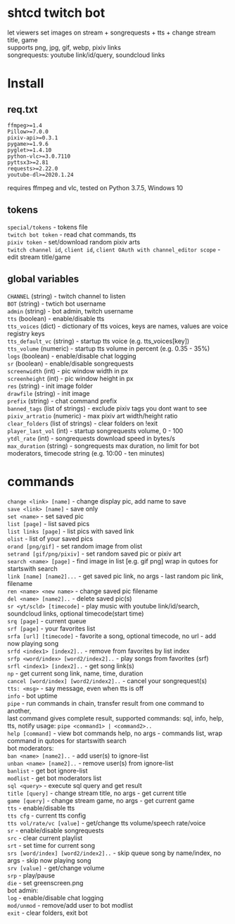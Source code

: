 # shtcd twitch bot
  
let viewers set images on stream + songrequests + tts + change stream title, game  
supports png, jpg, gif, webp, pixiv links  
songrequests: youtube link/id/query, soundcloud links  

# Install

## req.txt

```
ffmpeg>=1.4
Pillow>=7.0.0
pixiv-api>=0.3.1
pygame>=1.9.6
pyglet>=1.4.10
python-vlc>=3.0.7110
pyttsx3>=2.81
requests>=2.22.0
youtube-dl>=2020.1.24
```

requires ffmpeg and vlc, tested on Python 3.7.5, Windows 10

## tokens
`special/tokens` - tokens file  
`twitch bot token` - read chat commands, tts  
`pixiv token` - set/download random pixiv arts  
`twitch channel id`, `client id`, `client OAuth with channel_editor scope` - edit stream title/game  

## global variables

`CHANNEL` (string) - twitch channel to listen  
`BOT` (string) - twtich bot username  
`admin` (string) - bot admin, twitch username  
`tts` (boolean) - enable/disable tts  
`tts_voices` (dict) - dictionary of tts voices, keys are names, values are voice registry keys  
`tts_default_vc` (string) - startup tts voice (e.g. tts_voices[key])  
`tts_volume` (numeric) - startup tts volume in percent (e.g. 0.35 - 35%)  
`logs` (boolean) - enable/disable chat logging  
`sr` (boolean) - enable/disable songrequests  
`screenwidth` (int) - pic window width in px  
`screenheight` (int) - pic window height in px  
`res` (string) - init image folder  
`drawfile` (string) - init image  
`prefix` (string) - chat command prefix  
`banned_tags` (list of strings) - exclude pixiv tags you dont want to see  
`pixiv_artratio` (numeric) - max pixiv art width/height ratio  
`clear_folders` (list of strings) - clear folders on !exit  
`player_last_vol` (int) - startup songrequests volume, 0 - 100  
`ytdl_rate` (int) - songrequests download speed in bytes/s  
`max_duration` (string) - songrequests max duration, no limit for bot moderators, timecode string (e.g. 10:00 - ten minutes)  

# commands

`change <link> [name]` - change display pic, add name to save  
`save <link> [name]` - save only  
`set <name>` - set saved pic  
`list [page]` - list saved pics  
`list links [page]` - list pics with saved link  
`olist` - list of your saved pics  
`orand [png/gif]` - set random image from olist  
`setrand [gif/png/pixiv]` - set random saved pic or pixiv art  
`search <name> [page]` - find image in list [e.g. gif png] wrap in qutoes for startswith search  
`link [name] [name2]...` - get saved pic link, no args - last random pic link, filename  
`ren <name> <new name>` - change saved pic filename  
`del <name> [name2]..` - delete saved pic(s)  
`sr <yt/scld> [timecode]` - play music with youtube link/id/search, soundcloud links, optional timecode(start time)  
`srq [page]` - current queue  
`srf [page]` - your favorites list  
`srfa [url] [timecode]` - favorite a song, optional timecode, no url - add now playing song  
`srfd <index1> [index2]..` - remove from favorites by list index  
`srfp <word/index> [word2/index2]..` - play songs from favorites (srf)  
`srfl <index1> [index2]..` - get song link(s)  
`np` - get current song link, name, time, duration  
`cancel [word/index] [word2/index2]..` - cancel your songrequest(s)  
`tts: <msg>` - say message, even when tts is off  
`info` - bot uptime  
`pipe` - run commands in chain, transfer result from one command to another,  
last command gives complete result, supported commands: sql, info, help, tts, notify usage: `pipe <command1> | <command2>..`  
`help [command]` - view bot commands help, no args - commands list, wrap command in qutoes for startswith search  
bot moderators:  
`ban <name> [name2]..` - add user(s) to ignore-list  
`unban <name> [name2]..` - remove user(s) from ignore-list  
`banlist` - get bot ignore-list  
`modlist` - get bot moderators list  
`sql <query>` - execute sql query and get result  
`title [query]` - change stream title, no args - get current title  
`game [query]` - change stream game, no args - get current game  
`tts` - enable/disable tts  
`tts cfg` - current tts config  
`tts vol/rate/vc [value]` - get/change tts volume/speech rate/voice  
`sr` - enable/disable songrequests  
`src` - clear current playlist  
`srt` - set time for current song  
`srs [word/index] [word2/index2]..` - skip queue song by name/index, no args - skip now playing song  
`srv [value]` - get/change volume  
`srp` - play/pause  
`die` - set greenscreen.png  
bot admin:  
`log` - enable/disable chat logging  
`mod/unmod` - remove/add user to bot modlist  
`exit` - clear folders, exit bot  
